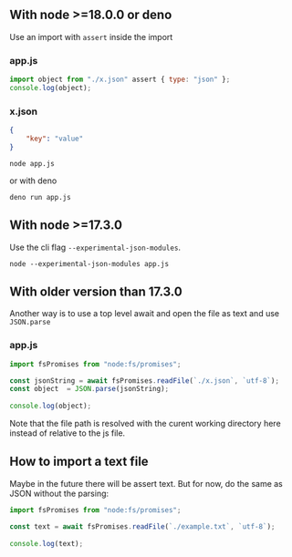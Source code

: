 ## With node >=18.0.0 or deno

Use an import with `assert` inside the import

### app.js

```js
import object from "./x.json" assert { type: "json" };
console.log(object);
```

### x.json

```json
{
    "key": "value"
}
```

`node app.js`

or with deno

`deno run app.js`

## With node >=17.3.0

Use the cli flag `--experimental-json-modules`.

`node --experimental-json-modules app.js`

## With older version than 17.3.0

Another way is to use a top level await and open the file as text and use `JSON.parse`

### app.js


```js
import fsPromises from "node:fs/promises";

const jsonString = await fsPromises.readFile(`./x.json`, `utf-8`);
const object  = JSON.parse(jsonString);
    
console.log(object);
```

Note that the file path is resolved with the curent working directory here instead of relative to the js file.

## How to import a text file

Maybe in the future there will be assert text. But for now, do the same as JSON without the parsing:

```js
import fsPromises from "node:fs/promises";

const text = await fsPromises.readFile(`./example.txt`, `utf-8`);
    
console.log(text);
```
